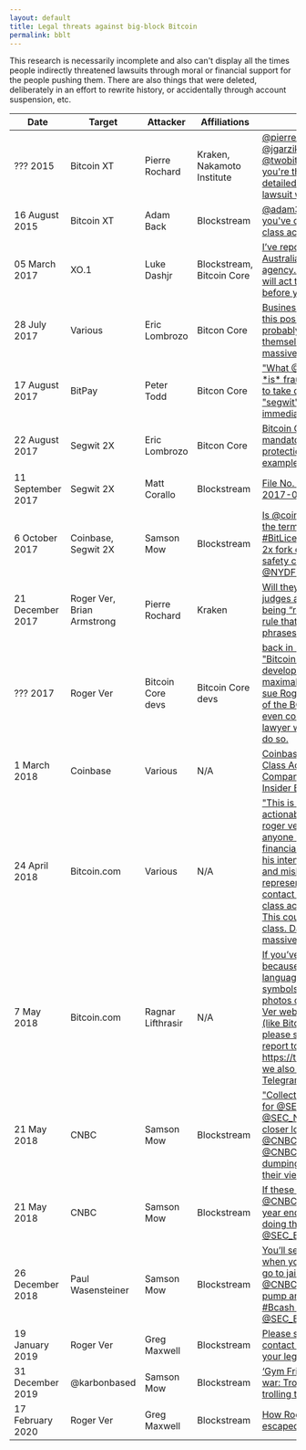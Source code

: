 ```yaml
---
layout: default
title: Legal threats against big-block Bitcoin
permalink: bblt
---
```


This research is necessarily incomplete and also can't display all the times people indirectly threatened lawsuits through moral or financial support for the people pushing them. There are also things that were deleted, deliberately in an effort to rewrite history, or accidentally through account suspension, etc.

| Date              | Target                     | Attacker          | Affiliations              | Source                                                                                                                                                                                                                                                                                                                                                                                                                                                            |
| ----------------- | -------------------------- | ----------------- | ------------------------- | ----------------------------------------------------------------------------------------------------------------------------------------------------------------------------------------------------------------------------------------------------------------------------------------------------------------------------------------------------------------------------------------------------------------------------------------------------------------- |
| ??? 2015    | Bitcoin XT                 | Pierre Rochard         | Kraken, Nakamoto Institute               | [](https://twitter.com/JackGavigan/status/698503931312394240)[@pierre_rochard @jgarzik @adam3us @twobitidiot Hey, you're the one who detailed what the lawsuit would be about:](https://twitter.com/JackGavigan/status/698503931312394240)    
| 16 August 2015    | Bitcoin XT                 | Adam Back         | Blockstream               | [](https://twitter.com/dmkgll/status/1507365966178660356?s=20&t=McbzJDENE_0JBFO-GXpdXw)[@adam3us is it true you've contemplated a class action lawsuit...?](https://twitter.com/dmkgll/status/1507365966178660356?s=20&t=McbzJDENE_0JBFO-GXpdXw)    
| 05 March 2017     | XO.1                       | Luke Dashjr       | Blockstream, Bitcoin Core | [](https://np.reddit.com/r/Bitcoin/comments/5xkvc1/psa_were_running_a_stress_test_of_our_blockchain/deizcgq/)[I’ve reported you to the Australian cyber-crime agency. Hopefully they will act to stop you before your attack.](https://np.reddit.com/r/Bitcoin/comments/5xkvc1/psa_were_running_a_stress_test_of_our_blockchain/deizcgq/)                                                                                                                         |
| 28 July 2017      | Various                    | Eric Lombrozo     | Bitcon Core               | [](https://twitter.com/eric_lombrozo/status/890900135990837249)[Businesses that take this position are probably setting themselves up for massive legal liabilities.](https://twitter.com/eric_lombrozo/status/890900135990837249)                                                                                                                                                                                                                                |
| 17 August 2017    | BitPay                     | Peter Todd        | Bitcon Core               | [](https://www.reddit.com/r/Bitcoin/comments/6uaw4y/peter_todd_on_second_thought_im_changing_my_mind/)["What @BitPay just did \*is\* fraud. They need to take down their "segwit" upgrade post immediately."](https://www.reddit.com/r/Bitcoin/comments/6uaw4y/peter_todd_on_second_thought_im_changing_my_mind/)                                                                                                                                                 |
| 22 August 2017    | Segwit 2X                  | Eric Lombrozo     | Bitcon Core               | [](https://lists.linuxfoundation.org/pipermail/bitcoin-segwit2x/2017-August/000259.html)[Bitcoin Cash's mandatory replay protection - an example for B2X](https://lists.linuxfoundation.org/pipermail/bitcoin-segwit2x/2017-August/000259.html)                                                                                                                                                                                                                   |
| 11 September 2017 | Segwit 2X                  | Matt Corallo      | Blockstream               | [](https://www.sec.gov/comments/sr-nysearca-2017-06/nysearca201706-161046.htm)[File No. SR-NYSEArca-2017-06](https://www.sec.gov/comments/sr-nysearca-2017-06/nysearca201706-161046.htm)                                                                                                                                                                                                                                                                          |
| 6 October 2017    | Coinbase, Segwit 2X        | Samson Mow        | Blockstream               | [](https://twitter.com/Excellion/status/916491407270879232)[Is @coinbase breaking the terms of the #BitLicense Endorsing 2x fork definitely raises safety concerns.<br>@NYDFS](https://twitter.com/Excellion/status/916491407270879232)                                                                                                                                                                                                                           |
| 21 December 2017  | Roger Ver, Brian Armstrong | Pierre Rochard    | Kraken                    | [](https://twitter.com/pierre_rochard/status/943870400840306694?s=20)[Will they also accuse judges and juries of being “retarded” if they rule that the two phrases too similar?](https://twitter.com/pierre_rochard/status/943870400840306694?s=20)                                                                                                                                                                                                              |
| ??? 2017  | Roger Ver | Bitcoin Core devs    | Bitcoin Core devs                    | [](https://twitter.com/ofnumbers/status/1352243979350368257)[back in 2017 several "Bitcoin Core" developers and maximalists sought to sue Roger Ver because of the BCH fork.  they even contacted a lawyer we both know to do so.](https://twitter.com/ofnumbers/status/1352243979350368257)                                                                                                                                                                                                              |
| 1 March 2018      | Coinbase                   | Various           | N/A                       | [](https://cointelegraph.com/news/coinbase-user-files-class-action-against-company-claims-insider-bch-trading)[Coinbase User Files Class Action Against Company, Claims Insider BCH Trading](https://cointelegraph.com/news/coinbase-user-files-class-action-against-company-claims-insider-bch-trading)                                                                                                                                                          |
| 24 April 2018     | Bitcoin.com                | Various           | N/A                       | [](https://www.reddit.com/r/Bitcoin/comments/8emf82/this_is_legally_actionable_fraud_by_roger_ver_i/)["This is legally actionable fraud by roger ver. I encourage anyone who has been financially harmed by his intentional deceit and misleading representations to contact a reputable class action attorney. This could be a huge class. Damages massive."](https://www.reddit.com/r/Bitcoin/comments/8emf82/this_is_legally_actionable_fraud_by_roger_ver_i/) |
| 7 May 2018        | Bitcoin.com                | Ragnar Lifthrasir | N/A                       | [](https://twitter.com/Ragnarly/status/990212856820809729?ref_src=twsrc%5Etfw)[If you’ve lost bitcoin because of misleading language, ticker symbols, graphics, or photos on any Roger Ver website or wallet (like Bitcoin .com) please submit your report to: https://t.co/Tvk2YG4bju we also have a Telegram group.](https://twitter.com/Ragnarly/status/990212856820809729?ref_src=twsrc%5Etfw)                                                                |
| 21 May 2018       | CNBC                       | Samson Mow        | Blockstream               | [](https://twitter.com/Excellion/status/998762417470373888?s=20)["Collecting some gems for @SEC\_Enforcement @SEC\_News to take a closer look at @CNBCFastMoney @CNBC pumping and dumping altcoins on their viewers."](https://twitter.com/Excellion/status/998762417470373888?s=20)                                                                                                                                                                              |
| 21 May 2018       | CNBC                       | Samson Mow        | Blockstream               | [](https://twitter.com/Excellion/status/976628574919671808?s=20)[If these guys at @CNBC aren’t in jail by year end, someone isn’t doing their job. @SEC\_Enforcement](https://twitter.com/Excellion/status/976628574919671808?s=20)                                                                                                                                                                                                                               |
| 26 December 2018  | Paul Wasensteiner          | Samson Mow        | Blockstream               | [You’ll see real cheering when you and your wife go to jail for using @CNBCFastMoney to pump and dump #Bcash on noobs. @SEC\_Enforcement.](https://coinspice.io/news/bitcoin-dev-company-blockstream-cso-urges-jailing-of-bitcoin-cash-proponents/)                                                                                                                                                                                                               |
| 19 January 2019   | Roger Ver                  | Greg Maxwell      | Blockstream               | [](https://www.reddit.com/r/btc/comments/ahu9zo/please_send_me_the_contact_information_for_your/)[Please send me the contact information for your legal council](https://www.reddit.com/r/btc/comments/ahu9zo/please_send_me_the_contact_information_for_your/)                                                                                                                                                                                                   |
| 31 December 2019  | @karbonbased               | Samson Mow        | Blockstream               | [‘Gym Friend’ meme war: Troll trolled after trolling troll](https://modernconsensus.com/people/gym-friend-meme-war-troll-trolled-after-trolling-troll/)                                                                                                                                                                                                                                                                                                           |
| 17 February 2020  | Roger Ver                  | Greg Maxwell      | Blockstream               | [](https://www.reddit.com/r/btc/comments/f5lm9r/how_roger_ver_escaped_taxes/fhzg431/?utm_source=share&utm_medium=web2x)[How Roger Ver escaped taxes](https://www.reddit.com/r/btc/comments/f5lm9r/how_roger_ver_escaped_taxes/fhzg431/?utm_source=share&utm_medium=web2x)                                                                                                                                                                                         |
